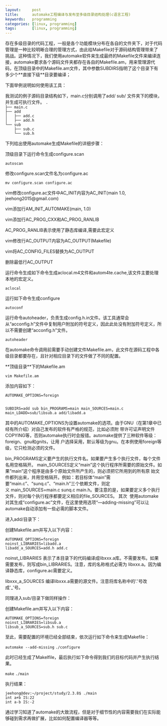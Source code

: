 ```yaml
---
layout:     post
title:      automake工程编译与发布至多级目录结构处理(c语言工程)
keywords:   programming
categories: [linux, programming]
tags:	    [linux, programming]
---
```


<p>存在多级目录的代码工程，一般是各个功能模块分布在各自的文件夹下，对于代码管理是一种比较明晰合理的管理方式，由此给Makefile对于源码结构管理带来了挑战。这种情况下，我们使用automake软件来生成最终的Makefile文件来编译连接，automake要求各个源码文件夹都存在各自的Makefile.am，用来管理源代码，在顶级目录中的Makefile.am文件，其中参数SUBDIRS指明了这个目录下有多少个**直接下级**目录要编译；</p>

<p>下面举例说明如何使用该工具：</p>
我测试的例子源码目录结构如下，main.c分别调用了add/ sub/ 文件夹下的模块，并生成可执行文件。
<code>.
├── main.c
├── add
│   ├── add.c
│   ├── add.h
└── sub
    ├── sub.c
    └── sub.h</code>
<p>下列给出使用automake生成Makefile的详细步骤：</p>

<p>顶级目录下运行命令生成configure.scan</p>
<code>autoscan</code>
<p>修改configure.scan文件名为configure.ac</p>
<code>mv configure.scan configure.ac</code>
<p>vim修改configure.ac文件中AC_INIT内容为AC_INIT(main 1.0, jeehong2015@gmail.com)</p>
<p>vim添加行AM_INIT_AUTOMAKE(main, 1.0)</p>
<p>vim添加行AC_PROG_CXX和AC_PROG_RANLIB</p>
<p>AC_PROG_RANLIB表示使用了静态库编译,需要此宏定义</p>
<p>vim修改行AC_OUTPUT内容为AC_OUTPUT(Makefile)</p>
<p>vim将AC_CONFIG_FILES替换为AC_OUTPUT</p>
<p>删除最低行AC_OUTPUT</p>

<p>运行命令生成如下命令生成aclocal.m4文件和autom4te.cache,该文件主要处理本地的宏定义。</p>
<code>aclocal</code>
<p>运行如下命令生成configure</p>
<code>autoconf</code>
<p>运行命令autoheader，负责生成config.h.in文件。该工具通常会从“acconfig.h”文件中复制用户附加的符号定义，因此此处没有附加符号定义，所以不需要创建“acconfig.h”文件。</p>
<code>autoheader</code>
<p>在automake命令调用前需要手动创建文件Makefile.am，此文件在源码工程中各级目录都要存在，且针对相应目录下的文件做了不同的配置。</p>

<p>**顶级目录**下的Makefile.am</p>
<code>vim Makefile.am</code>
<p>添加内容如下：</p>
<code>AUTOMAKE_OPTIONS=foreign

SUBDIRS=add sub
bin_PROGRAMS=main
main_SOURCES=main.c
main_LDADD=sub/libsub.a add/libadd.a</code>

<p>其中的AUTOMAKE_OPTIONS为设置automake的选项。由于GNU（在第1章中已经有所介绍）对自己发布的软件有严格的规范，比如必须附 带许可证声明文件COPYING等，否则automake执行时会报错。automake提供了三种软件等级：foreign、gnu和gnits，让用 户选择采用，默认等级为gnu。在本例使用foreign等级，它只检测必须的文件。 </p>
<p>bin_PROGRAMS定义要产生的执行文件名。如果要产生多个执行文件，每个文件名用空格隔开。 main_SOURCES定义“main”这个执行程序所需要的原始文件。如果”main”这个程序是由多个原始文件所产生的，则必须把它所用到的所有原 始文件都列出来，并用空格隔开。例如：若目标体“main”需要“main.c”、“sunq.c”、“main.h”三个依赖文件，则定义 main_SOURCES=main.c sunq.c main.h。要注意的是，如果要定义多个执行文件，则对每个执行程序都要定义相应的file_SOURCES。 其次 
使用automake对其生成“configure.ac”文件，在这里使用选项“—adding-missing”可以让automake自动添加有一些必需的脚本文件。</p>

<p>进入add/目录下：</p>
<p>创建Makefile.am并写入以下内容：</p>
<code>AUTOMAKE_OPTIONS=foreign                                                         
noinst_LIBRARIES=libadd.a
libadd_a_SOURCES=add.h add.c</code>

<p>noinst_LIBRARIES 表示了本目录下的代码编译成libxxx.a库。不需要发布。如果需要发布，则写成bin_LIBRARIES。注意，库的名称格式必需为 libxxx.a。因为编译静态库，configure.ac需要定义。</p>
<p>libxxx_a_SOURCES 编译libxxx.a需要的源文件。注意将库名称中的'.'号改成'_'号。</p>

<p>同理进入sub/目录下做同样操作：</p>
<p>创建Makefile.am并写入以下内容：</p>
<code>AUTOMAKE_OPTIONS=foreign                                                         
noinst_LIBRARIES=libsub.a
libsub_a_SOURCES=sub.h sub.c</code>

<p>至此，需要配置的环境已经全部结束，依次运行如下命令来生成Makefile：</p>
<code>automake --add-missing</code>
<code>./configure</code>
<p>此时已经生成了Makelfile，最后执行如下命令得到我们的目标代码并产生执行结果。</p>
<code>make</code>
<code>./main</code>
<p>执行结果：</p>
<code>jeehong@dev:~/project/study/2.3.8$ ./main 
int a+b IS:22
int a-b IS:-2</code>

<p>通过学习知道了automake的大致流程，但是对于细节性的内容需要我们在实际能够碰到需求再做扩展，比如如何配置编译器等等。</p>